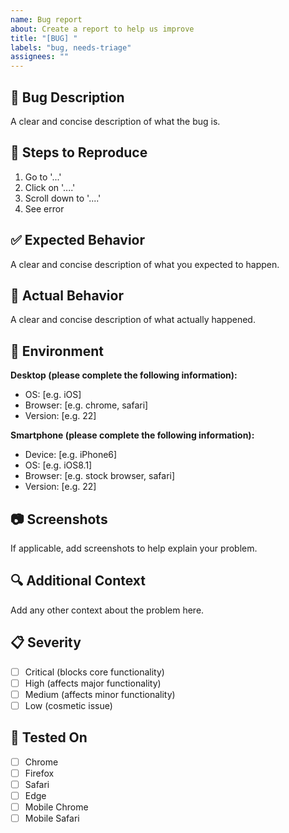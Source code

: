```yaml
---
name: Bug report
about: Create a report to help us improve
title: "[BUG] "
labels: "bug, needs-triage"
assignees: ""
---
```


## 🐛 Bug Description

A clear and concise description of what the bug is.

## 🔄 Steps to Reproduce

1. Go to '...'
2. Click on '....'
3. Scroll down to '....'
4. See error

## ✅ Expected Behavior

A clear and concise description of what you expected to happen.

## 🚫 Actual Behavior

A clear and concise description of what actually happened.

## 📱 Environment

**Desktop (please complete the following information):**

- OS: [e.g. iOS]
- Browser: [e.g. chrome, safari]
- Version: [e.g. 22]

**Smartphone (please complete the following information):**

- Device: [e.g. iPhone6]
- OS: [e.g. iOS8.1]
- Browser: [e.g. stock browser, safari]
- Version: [e.g. 22]

## 📷 Screenshots

If applicable, add screenshots to help explain your problem.

## 🔍 Additional Context

Add any other context about the problem here.

## 📋 Severity

- [ ] Critical (blocks core functionality)
- [ ] High (affects major functionality)
- [ ] Medium (affects minor functionality)
- [ ] Low (cosmetic issue)

## 🧪 Tested On

- [ ] Chrome
- [ ] Firefox
- [ ] Safari
- [ ] Edge
- [ ] Mobile Chrome
- [ ] Mobile Safari
